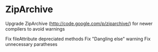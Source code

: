 ZipArchive
==========

Upgrade ZipArchive (http://code.google.com/p/ziparchive/) for newer compilers to avoid warnings

Fix fileAttribute depreciated methods
Fix "Dangling else" warning
Fix unnecessary paratheses
